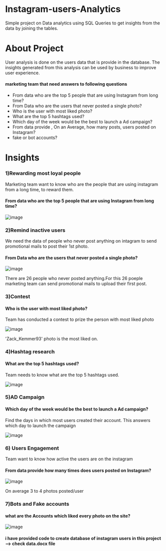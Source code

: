 # Instagram-users-Analytics
Simple project on Data analytics using SQL Queries to get insights from the data by joining the tables.

# About Project 
User analysis is done on the users data that is provide in the database. The insights generated from this analysis can be used by business to improve user experience.

#### marketing team that need answers to following questions 
- From data who are the top 5 people that are using Instagram from long time?
- From Data who are the users that never posted a single photo?
- Who is the user with most liked photo?
- What are the top 5 hashtags used?
- Which day of the week would be the  best to launch a Ad campaign?
- From data provide , On an Average, how many posts, users posted on Instagram? 
- fake or bot accounts?
# Insights
### 1)Rewarding most loyal people

Marketing team want to know who are the people that are using instagram from a long time, to reward them.

#### From data who are the top 5 people that are using Instagram from long time?

![image](https://user-images.githubusercontent.com/72013551/211777707-30195110-eebf-4f6b-aaab-cb5d9205fec8.png)

### 2)Remind inactive users

We need the data of people who never post anything on intagram to send promotional mails to post their 1st photo.

#### From Data who are the users that never posted a single photo?

![image](https://user-images.githubusercontent.com/72013551/211777956-630f08d6-c942-4369-8d6a-384c1ce906ae.png)

There are 26 people who never posted anything.For this 26 poeple marketing team can send promotional mails to upload their first post.

### 3)Contest

#### Who is the user with most liked photo?

Team has conducted a contest to prize the person with most liked photo

![image](https://user-images.githubusercontent.com/72013551/211778468-e9c6641e-4cfd-4f41-b87d-0a355d59aad9.png)

'Zack_Kemmer93' photo is the most liked on.

### 4)Hashtag research

#### What are the top 5 hashtags used?

Team needs to know what are the top 5 hashtags used.

![image](https://user-images.githubusercontent.com/72013551/211778729-711732b2-4d10-42e1-838c-1ca62d83668e.png)

### 5)AD Campaign

#### Which day of the week would be the  best to launch a Ad campaign?

Find the days in which most users created their account. This answers which day to launch the campaign

![image](https://user-images.githubusercontent.com/72013551/211778916-9e325211-ec02-44c6-a215-6caa54d9f164.png)

### 6) Users Engagement

Team want to know how active the users are on the instagram

#### From data provide how many times does users posted on Instagram? 

![image](https://user-images.githubusercontent.com/72013551/211779096-e58fd9ec-ec1a-4021-91d4-9e17a25824f1.png)

On average 3 to 4 photos posted/user

### 7)Bots and Fake accounts

#### what are the Accounts which liked every photo on the site?

![image](https://user-images.githubusercontent.com/72013551/211779314-1438ab64-9ba3-4cf9-be99-beba6c1a5e5a.png)


#### i have provided code to create database of instagram users in this project --> check data.docx file


